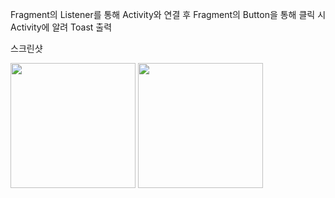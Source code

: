 
Fragment의 Listener를 통해 Activity와 연결 후 Fragment의 Button을 통해 클릭 시 Activity에 알려 Toast 출력


스크린샷

<div>
<img width="200" src = "https://user-images.githubusercontent.com/28719714/39117779-af98a9e2-4722-11e8-89ab-01e7384ae35f.png">
<img width="200" src = "https://user-images.githubusercontent.com/28719714/39117771-ad22dd2c-4722-11e8-8223-2bfd21a51feb.png">

